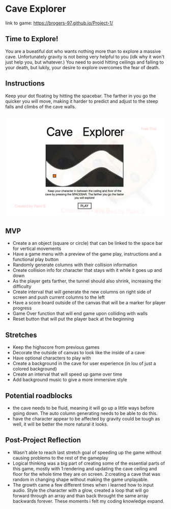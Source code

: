 # Cave Explorer
link to game: https://brogers-97.github.io/Project-1/
## Time to Explore!
You are a bueatiful dot who wants nothing more than to explore a massive cave. Unfortunately gravity is not being very helpful to you (idk why it won't just help you, but whatever.) You need to avoid hitting ceilings and falling to your death, but lukily, your desire to explore overcomes the fear of death. 

## Instructions

Keep your dot floating by hitting the spacebar. The farther in you go the quicker you will move, making it harder to predict and adjust to the steep falls and climbs of the cave walls. 

![Cave Explorer](./images/caveExplorerImage.jpg)
---
## MVP
* Create a an object (square or circle) that can be linked to the space bar for vertical movements
* Have a game menu with a preview of the game play, instructions and a functional play button
* Randomly generate columns with their collision information
* Create collision info for character that stays with it while it goes up and down
* As the player gets farther, the tunnel should also shrink, increasing the difficulty
* Create interval that will generate the new columns on right side of screen and push current columns to the left 
* Have a score board outside of the canvas that will be a marker for player progress
* Game Over function that will end game upon colliding with walls
* Reset button that will put the player back at the beginning
## Stretches
* Keep the highscore from previous games
* Decorate the outside of canvas to look like the inside of a cave
* Have optional characters to play with
* Create a background in the cave for user experience (in lou of just a colored background)
* Create an interval that will speed up game over time
* Add background music to give a more immersive style
## Potential roadblocks
* the cave needs to be fluid, meaning it will go up a little ways before going down. The auto column generating needs to be able to do this.
* have the character appear to be affected by gravity could be tough as well, it will be better the more natural it looks.
## Post-Project Reflection 
* Wasn't able to reach last stretch goal of speeding up the game without causing problems to the rest of the gameplay
* Logical thinking was a big part of creating some of the essential parts of this game, mostly with 1:rendering and updating the cave ceiling and floor for the whole time they are on screen. 2:creating a cave that was random in changing shape without making the game unplayable.
* The growth came a few different times when i learned how to input audio. Style the character with a glow, created a loop that will go forward through an array and than back throught the same array backwards forever. These moments i felt my coding knowledge expand.